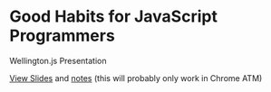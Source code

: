 # Good Habits for JavaScript Programmers

Wellington.js Presentation

[View Slides](http://zenp.azurewebsites.net/index.html?slides=https://raw.github.com/wrumsby/good-habits/master/) and [notes](http://zenp.azurewebsites.net/notes.html?slides=https://raw.github.com/wrumsby/good-habits/master/) (this will probably only work in Chrome ATM) 
